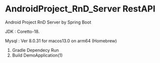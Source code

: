 # AndroidProject_RnD_Server RestAPI
Android Project RnD Server by Spring Boot

JDK : Coretto-18.  

Mysql : Ver 8.0.31 for macos13.0 on arm64 (Homebrew)

1. Gradle Dependecy Run
2. Build DemoApplication(1)
